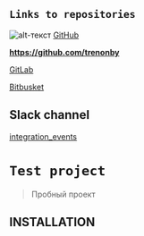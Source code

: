 ## `Links to repositories`

![alt-текст](https://image.flaticon.com/icons/png/128/25/25231.png "GitHub") [GitHub](https://github.com/trenonby)

**https://github.com/trenonby**

[GitLab](https://gitlab.com/apovyshev/devops_gitlab.git)

[Bitbusket](https://apovyshev@bitbucket.org/apovyshev/devops_bitbucket.git)


## Slack channel

[integration_events](https://sa-itacademy-by.slack.com/messages/CKQQW2VH6/)









`Test project`
=============================

> Пробный проект

INSTALLATION
------------
